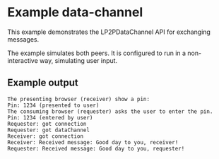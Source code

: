 # Example data-channel

This example demonstrates the LP2PDataChannel API for exchanging messages.

The example simulates both peers. It is configured to run in
a non-interactive way, simulating user input.

## Example output

```
The presenting browser (receiver) show a pin:
Pin: 1234 (presented to user)
The consuming browser (requester) asks the user to enter the pin.
Pin: 1234 (entered by user)
Requester: got connection
Requester: got dataChannel
Receiver: got connection
Receiver: Received message: Good day to you, receiver!
Requester: Received message: Good day to you, requester!
```
